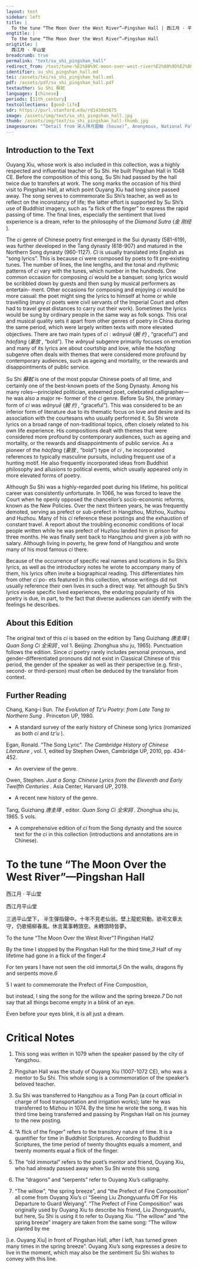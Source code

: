 ```yaml
---
layout: text
sidebar: left
title: |
  To the tune “The Moon Over the West River”—Pingshan Hall | 西江月 · 平山堂
engtitle: |
  To the tune “The Moon Over the West River”—Pingshan Hall
origtitle: |
  西江月 · 平山堂
breadcrumb: true
permalink: "text/su_shi_pingshan_hall"
redirect_from: /text/tune-%E2%80%9C-moon-over-west-river%E2%80%9D%E2%80%94pingshan-hall
identifier: su_shi_pingshan_hall.md
tei: /assets/tei/su_shi_pingshan_hall.xml
pdf: /assets/pdf/su_shi_pingshan_hall.pdf
textauthor: Su Shi 蘇軾
languages: [chinese]
periods: [11th_century]
textcollections: [good-life]
sdr: https://purl.stanford.edu/rd143dn5675
image: /assets/img/text/su_shi_pingshan_hall.jpg
thumb: /assets/img/text/su_shi_pingshan_hall-thumb.jpg
imagesource: "“Detail from 宋人拜月圖軸 (house)”, Anonymous, National Palace Museum, Accession Number: K2A000186N000000000PAA [Public Domain]"
---
```

<h2>Introduction to the Text</h2>
<p>Ouyang Xiu, whose work is also included in this collection, was a highly respected and influential teacher of Su Shi. He built Pingshan Hall in 1048 CE. Before the composition of this song, Su Shi had passed by the hall twice due to transfers at work. The song marks the occasion of his third visit to Pingshan Hall, at which point Ouyang Xiu had long since passed away. The song serves to commemorate Su Shi’s teacher, as well as to reflect on the inconstancy of life; the latter effort is supported by Su Shi’s use of Buddhist imagery, such as “a flick of the finger” to express the rapid passing of time. The final lines, especially the sentiment that lived experience is a dream, refer to the philosophy of the <i> Diamond Sutra </i> (<em>金 刚经</em> ).</p>

<p>The <i> ci </i> genre of Chinese poetry first emerged in the Sui dynasty (581-619), was further developed in the Tang dynasty (618-907) and matured in the Northern Song dynasty (960-1127). <i> Ci </i> is usually translated into English as “song lyrics”. This is because <i> ci </i> were composed by poets to fit pre-existing tunes. The number of lines, the line lengths, and the tonal and rhythmic patterns of <i> ci </i> vary with the tunes, which number in the hundreds. One common occasion for composing <i> ci </i> would be a banquet: song lyrics would be scribbled down by guests and then sung by musical performers as entertain- ment. Other occasions for composing and enjoying <i> ci </i> would be more casual: the poet might sing the lyrics to himself at home or while travelling (many <i> ci </i> poets were civil servants of the Imperial Court and often had to travel great distances to carry out their work). Sometimes the lyrics would be sung by ordinary people in the same way as folk songs. This oral and musical quality sets it apart from other genres of poetry in China during the same period, which were largely written texts with more elevated objectives. There are two main types of <i> ci</i> : <i> wǎnyuē </i> (<em>婉 约</em> , “graceful”) and <i> háofàng </i> (<em>豪放</em> , “bold”). The <i> wǎnyuē </i> subgenre primarily focuses on emotion and many of its lyrics are about courtship and love, while the <i> háofàng </i> subgenre often deals with themes that were considered more profound by contemporary audiences, such as ageing and mortality, or the rewards and disappointments of public service.</p>

<p>Su Shi <em>蘇軾</em> is one of the most popular Chinese poets of all time, and certainly one of the best-known poets of the Song Dynasty. Among his many roles—principled politician, esteemed poet, celebrated calligrapher—he was also a major re- former of the <i> ci </i> genre. Before Su Shi, the primary form of <i> ci </i> was <i> wǎnyuē </i> (<em>婉 约</em> , “graceful”). This was considered to be an inferior form of literature due to its thematic focus on love and desire and its association with the courtesans who usually performed it. Su Shi wrote lyrics on a broad range of non-traditional topics, often closely related to his own life experience. His compositions dealt with themes that were considered more profound by contemporary audiences, such as ageing and mortality, or the rewards and disappointments of public service. As a pioneer of the <i> háofàng </i> (<em>豪放</em> , “bold”) type of <i> ci</i> , he incorporated references to typically masculine pursuits, including frequent use of a hunting motif. He also frequently incorporated ideas from Buddhist philosophy and allusions to political events, which usually appeared only in more elevated forms of poetry.</p>

<p>Although Su Shi was a highly-regarded poet during his lifetime, his political career was consistently unfortunate. In 1066, he was forced to leave the Court when he openly opposed the chancellor’s socio-economic reforms, known as the New Policies. Over the next thirteen years, he was frequently demoted, serving as prefect or sub-prefect in Hangzhou, Mizhou, Xuzhou and Huzhou. Many of his <i> ci </i> reference these postings and the exhaustion of constant travel. A report about the troubling economic conditions of local people written while he was prefect of Huzhou landed him in prison for three months. He was finally sent back to Hangzhou and given a job with no salary. Although living in poverty, he grew fond of Hangzhou and wrote many of his most famous <i> ci </i> there.</p>

<p>Because of the occurrence of specific real names and locations in Su Shi’s lyrics, as well as the introductory notes he wrote to accompany many of them, his lyrics often invite a biographical reading. This differentiates him from other <i> ci </i> po- ets featured in this collection, whose writings did not usually reference their own lives in such a direct way. Yet although Su Shi’s lyrics evoke specific lived experiences, the enduring popularity of his poetry is due, in part, to the fact that diverse audiences can identify with the feelings he describes.</p>

<h2>About this Edition</h2>
<p>The original text of this <i> ci </i> is based on the edition by Tang Guizhang <em>唐圭璋</em> (<i> Quan Song Ci </i> <em>全宋詞</em> , vol 1. Beijing: Zhonghua shu ju, 1965). Punctuation follows the edition. Since <i> ci </i> poetry rarely includes personal pronouns, and gender-differentiated pronouns did not exist in Classical Chinese of this period, the gender of the speaker as well as their perspective (e.g. first-, second- or third-person) must often be deduced by the translator from context.</p>

<h2>Further Reading</h2>
<p>Chang, Kang-i Sun. <i> The Evolution of Tz’u Poetry: from Late Tang to Northern Sung</i> . Princeton UP, 1980.</p>
<ul>
<li>A standard survey of the early history of Chinese song lyrics (romanized as both <em>ci</em> and <em>tz’u</em> ).</li></ul>
<p>Egan, Ronald. “The Song Lyric”. <i> The Cambridge History of Chinese Literature</i> , vol. 1, edited by Stephen Owen, Cambridge UP, 2010, pp. 434-452.</p>
<ul>
<li>An overview of the genre.</li></ul>
<p>Owen, Stephen. <i> Just a Song: Chinese Lyrics from the Eleventh and Early Twelfth Centuries</i> . Asia Center, Harvard UP, 2019.</p>
<ul>
<li>A recent new history of the genre.</li></ul>
<p>Tang, Guizhang <em>唐圭璋</em> , editor. <i> Quan Song Ci </i> <em>全宋詞</em> . Zhonghua shu ju, 1965. 5 vols.</p>
<ul>
<li>A comprehensive edition of <em>ci</em> from the Song dynasty and the source text for the <em>ci</em> in this collection (introductions and annotations are in Chinese).</li>
</ul>
<h1>To the tune “The Moon Over the West River”—Pingshan Hall</h1>
<p>西江月 · 平山堂</p>

<p>西江月平山堂</p>

<p>三過平山堂下， 半生彈指聲中。十年不見老仙翁。壁上龍蛇飛動。欲弔文章太守，仍歌楊柳春風。休言萬事轉頭空。未轉頭時皆夢。</p>
<p>To the tune “The Moon Over the West River”<em>1</em> Pingshan Hall<em>2</em></p>

<p>By the time I stopped by the Pingshan Hall for the third time,<em>3</em> Half of my lifetime had gone in a flick of the finger.<em>4</em></p>
<p>For ten years I have not seen the old immortal,<em>5</em> On the walls, dragons fly and serpents move.<em>6</em></p>
<p>5 I want to commemorate the Prefect of Fine Composition,</p>
<p>but instead, I sing the song for the willow and the spring breeze.<em>7</em> Do not say that all things become empty in a blink of an eye.</p>
<p>Even before your eyes blink, it is all just a dream.</p>

<h1>Critical Notes</h1>

<ol id="l2">
<li>
<p>This song was written in 1079 when the speaker passed by the city of Yangzhou.</p>
</li>
<li>
<p>Pingshan Hall was the study of Ouyang Xiu (1007-1072 CE), who was a mentor to Su Shi. This whole song is a commemoration of the speaker’s beloved teacher.</p>
</li>
<li>
<p>Su Shi was transferred to Hangzhou as a Tong Pan (a court official in charge of food transportation and irrigation works); later he was transferred to Mizhou in 1074. By the time he wrote the song, it was his third time being transferred and passing by Pingshan Hall on his journey to the new posting.</p>
</li>
<li>
<p>“A flick of the finger” refers to the transitory nature of time. It is a quantifier for time in Buddhist Scriptures. According to Buddhist Scriptures, the time period of twenty thoughts equals a moment, and twenty moments equal a flick of the finger.</p>
</li>
<li>
<p>The “old immortal” refers to the poet’s mentor and friend, Ouyang Xiu, who had already passed away when Su Shi wrote this song.</p>
</li>
<li>
<p>The “dragons” and “serpents” refer to Ouyang Xiu’s calligraphy.</p>
</li>
<li>
<p>“The willow”, “the spring breeze”, and “the Prefect of Fine Composition” all come from Ouyang Xiu’s <i> ci </i> “Seeing Liu Zhongyuanfu Off For His Departure to Guard Weiyang”. “The Prefect of Fine Composition” was originally used by Ouyang Xiu to describe his friend, Liu Zhongyuanfu, but here, Su Shi is using it to refer to Ouyang Xiu. “The willow” and “the spring breeze” imagery are taken from the same song: “The willow planted by me</p>
</li>
</ol>
<p>[i.e. Ouyang Xiu] in front of Pingshan Hall, after I left, has turned green many times in the spring breeze”. Ouyang Xiu’s song expresses a desire to live in the moment, which may also be the sentiment Su Shi wishes to convey with this line.</p>
